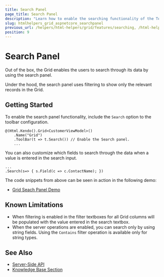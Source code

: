```yaml
---
title: Search Panel
page_title: Search Panel
description: "Learn how to enable the searching functionality of the Telerik UI Grid for {{ site.framework }}."
slug: htmlhelpers_grid_aspnetcore_searchpanel
previous_url: /helpers/html-helpers/grid/features/searching, /html-helpers/data-management/grid/features/searching
position: 9
---
```


# Search Panel

Out of the box, the Grid enables the users to search through its data by using the search panel.

Under the hood, the search panel uses filtering to show only the relevant records in the Grid.

## Getting Started

To enable the search panel functionality, include the `Search` option to the toolbar configuration.

    @(Html.Kendo().Grid<CustomerViewModel>()
        .Name("Grid")
        .ToolBar(t => t.Search()) // Enable the Search panel.
        ...

You can also customize which fields to search through the data when a value is entered in the search input.

    ...
    .Search(s=> { s.Field(c => c.ContactName); })

The code snippets from above can be seen in action in the following demo:

* [Grid Seach Panel Demo](https://demos.telerik.com/aspnet-core/grid/search-panel)

## Known Limitations

* When filtering is enabled in the filter textboxes for all Grid columns will be populated with the value entered in the search textbox.
* When the server operations are enabled, you can search only by using string fields. Using the `Contains` filter operation is available only for string types.

## See Also

* [Server-Side API](/api/grid)
* [Knowledge Base Section](/knowledge-base)
